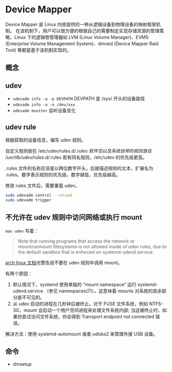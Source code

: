 # Device Mapper

Device Mapper 是 Linux 内核提供的一种从逻辑设备到物理设备的映射框架机制。
在该机制下，用户可以很方便的根据自己的需要制定实现存储资源的管理策略，Linux 下的逻辑卷管理器如 LVM (Linux Volume Manager)、EVMS (Enterprise Volume Management System)、dmraid (Device Mapper Raid Tool) 等都是基于该机制实现的。

## 概念

## udev

- `udevadm info -a -p DEVPATH` DEVPATH 是 /sys/ 开头的设备路径
- `udevadm info -a -n /dev/xxx`
- `udevadm monitor` 监听设备变化

## udev rule

根据获取的设备信息，编写 udev 规则。

自定义规则放在 /etc/udev/rules.d/*.rules
软件包以及系统自带的规则放在 /usr/lib/udev/rules.d/*.rules
若有同名规则，/etc/udev 的优先级更高。

.rules 文件的名称应该是以两位数字开头，后接描述规则的文本，扩展名为 .rules。数字表示规则的优先级，数字越低，优先级越高。


修改 rules 文件后，需要重载 udev。

```sh
sudo udevadm control --reload
sudo udevadm trigger
```

## 不允许在 udev 规则中访问网络或执行 mount

`man udev` 写着：

> Note that running programs that access the network or mount/unmount filesystems is not allowed inside of udev rules, due to the default sandbox that is enforced on systemd-udevd.service.

[arch linux 文档](https://wiki.archlinux.org/title/Udev#Mounting_drives_in_rules)也警告说不要在 udev 规则中调用 mount。

有两个原因：

1. 默认情况下，systemd 使用单独的 “mount namespace” 运行 systemd-udevd.service （参见 namespaces(7)）。这意味着 mounts 对系统的其余部分是不可见的。
2. 从 udev 启动的进程在几秒钟后被终止。对于 FUSE 文件系统，例如 NTFS-3G，mount 会启动一个用户空间进程来处理文件系统内部; 当这被终止时，如果你尝试访问文件系统，你会得到 Transport endpoint not connected 错误。

解决方法：使用 systemd-automount 或者 udisks2 来管理外接 USB 设备。

## 命令

- dmsetup
